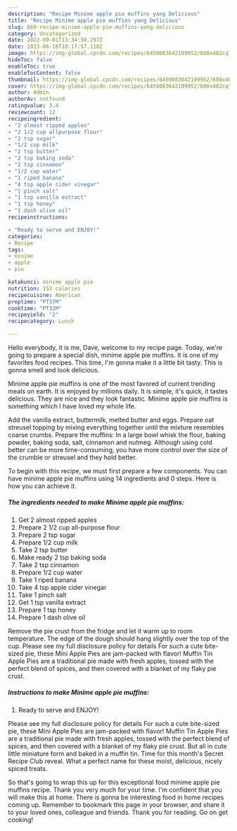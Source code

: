 ```yaml
---
description: "Recipe Minime apple pie muffins yang Delicious"
title: "Recipe Minime apple pie muffins yang Delicious"
slug: 669-recipe-minime-apple-pie-muffins-yang-delicious
category: Uncategorized
date: 2022-09-01T13:34:50.297Z
date: 2023-06-16T18:17:57.110Z
image: https://img-global.cpcdn.com/recipes/6459083642109952/680x482cq70/minime-apple-pie-muffins-recipe-main-photo.jpg
hideToc: false
enableToc: true
enableTocContent: false
thumbnail: https://img-global.cpcdn.com/recipes/6459083642109952/680x482cq70/minime-apple-pie-muffins-recipe-main-photo.jpg
cover: https://img-global.cpcdn.com/recipes/6459083642109952/680x482cq70/minime-apple-pie-muffins-recipe-main-photo.jpg
author: Admin
authorAv: notfound
ratingvalue: 3.4
reviewcount: 12
recipeingredient:
- "2 almost ripped apples"
- "2 1/2 cup allpurpose flour"
- "2 tsp sugar"
- "1/2 cup milk"
- "2 tsp butter"
- "2 tsp baking soda"
- "2 tsp cinnamon"
- "1/2 cup water"
- "1 riped banana"
- "4 tsp apple cider vinegar"
- "1 pinch salt"
- "1 tsp vanilla extract"
- "1 tsp honey"
- "1 dash olive oil"
recipeinstructions:

- "Ready to serve and ENJOY!"
categories:
- Recipe
tags:
- minime
- apple
- pie

katakunci: minime apple pie 
nutrition: 153 calories
recipecuisine: American
preptime: "PT37M"
cooktime: "PT32M"
recipeyield: "2"
recipecategory: Lunch

---
```



Hello everybody, it is me, Dave, welcome to my recipe page. Today, we're going to prepare a special dish, minime apple pie muffins. It is one of my favorites food recipes. This time, I'm gonna make it a little bit tasty. This is gonna smell and look delicious.

Minime apple pie muffins is one of the most favored of current trending meals on earth. It is enjoyed by millions daily. It is simple, it's quick, it tastes delicious. They are nice and they look fantastic. Minime apple pie muffins is something which I have loved my whole life.

Add the vanilla extract, buttermilk, melted butter and eggs. Prepare oat streusel topping by mixing everything together until the mixture resembles coarse crumbs. Prepare the muffins: In a large bowl whisk the flour, baking powder, baking soda, salt, cinnamon and nutmeg. Although using cold better can be more time-consuming, you have more control over the size of the crumble or streusel and they hold better.


To begin with this recipe, we must first prepare a few components. You can have minime apple pie muffins using 14 ingredients and 0 steps. Here is how you can achieve it.

<!--inarticleads1-->

##### The ingredients needed to make Minime apple pie muffins:

1. Get 2 almost ripped apples
1. Prepare 2 1/2 cup all-purpose flour
1. Prepare 2 tsp sugar
1. Prepare 1/2 cup milk
1. Take 2 tsp butter
1. Make ready 2 tsp baking soda
1. Take 2 tsp cinnamon
1. Prepare 1/2 cup water
1. Take 1 riped banana
1. Take 4 tsp apple cider vinegar
1. Take 1 pinch salt
1. Get 1 tsp vanilla extract
1. Prepare 1 tsp honey
1. Prepare 1 dash olive oil


Remove the pie crust from the fridge and let it warm up to room temperature. The edge of the dough should hang slightly over the top of the cup. Please see my full disclosure policy for details For such a cute bite-sized pie, these Mini Apple Pies are jam-packed with flavor! Muffin Tin Apple Pies are a traditional pie made with fresh apples, tossed with the perfect blend of spices, and then covered with a blanket of my flaky pie crust. 

<!--inarticleads2-->

##### Instructions to make Minime apple pie muffins:


1. Ready to serve and ENJOY!

Please see my full disclosure policy for details For such a cute bite-sized pie, these Mini Apple Pies are jam-packed with flavor! Muffin Tin Apple Pies are a traditional pie made with fresh apples, tossed with the perfect blend of spices, and then covered with a blanket of my flaky pie crust. But all in cute little miniature form and baked in a muffin tin. Time for this month&#39;s Secret Recipe Club reveal. What a perfect name for these moist, delicious, nicely spiced treats. 

So that's going to wrap this up for this exceptional food minime apple pie muffins recipe. Thank you very much for your time. I'm confident that you will make this at home. There is gonna be interesting food in home recipes coming up. Remember to bookmark this page in your browser, and share it to your loved ones, colleague and friends. Thank you for reading. Go on get cooking!
